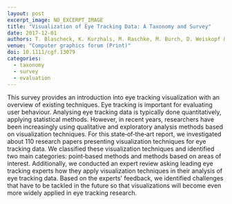 ```yaml
---
layout: post
excerpt_image: NO_EXCERPT_IMAGE
title: "Visualization of Eye Tracking Data: A Taxonomy and Survey"
date: 2017-12-01
authors: T. Blascheck, K. Kurzhals, M. Raschke, M. Burch, D. Weiskopf & T. Ertl
venue: "Computer graphics forum (Print)"
doi: 10.1111/cgf.13079
categories:
  - taxonomy
  - survey
  - evaluation
---
```

This survey provides an introduction into eye tracking visualization with an overview of existing techniques. Eye tracking is important for evaluating user behaviour. Analysing eye tracking data is typically done quantitatively, applying statistical methods. However, in recent years, researchers have been increasingly using qualitative and exploratory analysis methods based on visualization techniques. For this state‐of‐the‐art report, we investigated about 110 research papers presenting visualization techniques for eye tracking data. We classified these visualization techniques and identified two main categories: point‐based methods and methods based on areas of interest. Additionally, we conducted an expert review asking leading eye tracking experts how they apply visualization techniques in their analysis of eye tracking data. Based on the experts' feedback, we identified challenges that have to be tackled in the future so that visualizations will become even more widely applied in eye tracking research.
